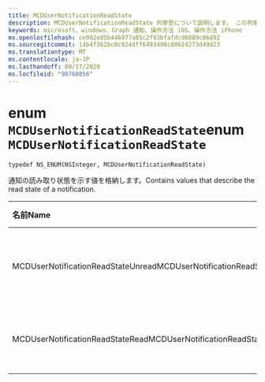 ```yaml
---
title: MCDUserNotificationReadState
description: MCDUserNotificationReadState 列挙型について説明します。 この列挙には、通知の読み取り状態を記述する値が含まれます。
keywords: microsoft、windows、Graph 通知、操作方法 iOS、操作方法 iPhone
ms.openlocfilehash: ce082e85b446977a85c2f93bfafdcd6889c06d92
ms.sourcegitcommit: 14b4f362bc0c924dff6493490c80624273d49d23
ms.translationtype: MT
ms.contentlocale: ja-JP
ms.lasthandoff: 09/17/2020
ms.locfileid: "90760856"
---
```

# <a name="enum-mcdusernotificationreadstate"></a><span data-ttu-id="f1a52-105">enum `MCDUserNotificationReadState`</span><span class="sxs-lookup"><span data-stu-id="f1a52-105">enum `MCDUserNotificationReadState`</span></span>

```
typedef NS_ENUM(NSInteger, MCDUserNotificationReadState)
```

<span data-ttu-id="f1a52-106">通知の読み取り状態を示す値を格納します。</span><span class="sxs-lookup"><span data-stu-id="f1a52-106">Contains values that describe the read state of a notification.</span></span>

|<span data-ttu-id="f1a52-107">名前</span><span class="sxs-lookup"><span data-stu-id="f1a52-107">Name</span></span> | <span data-ttu-id="f1a52-108">[値]</span><span class="sxs-lookup"><span data-stu-id="f1a52-108">Value</span></span> | <span data-ttu-id="f1a52-109">説明</span><span class="sxs-lookup"><span data-stu-id="f1a52-109">Description</span></span> |
|:-- |:-- |:-- |
|   <span data-ttu-id="f1a52-110">MCDUserNotificationReadStateUnread</span><span class="sxs-lookup"><span data-stu-id="f1a52-110">MCDUserNotificationReadStateUnread</span></span> |<span data-ttu-id="f1a52-111">0</span><span class="sxs-lookup"><span data-stu-id="f1a52-111">0</span></span>| <span data-ttu-id="f1a52-112">通知が読み取られていません。</span><span class="sxs-lookup"><span data-stu-id="f1a52-112">The notification has not been read.</span></span> |
|   <span data-ttu-id="f1a52-113">MCDUserNotificationReadStateRead</span><span class="sxs-lookup"><span data-stu-id="f1a52-113">MCDUserNotificationReadStateRead</span></span> | <span data-ttu-id="f1a52-114">1</span><span class="sxs-lookup"><span data-stu-id="f1a52-114">1</span></span>| <span data-ttu-id="f1a52-115">通知が読み取られました。</span><span class="sxs-lookup"><span data-stu-id="f1a52-115">The notification has been read.</span></span>|